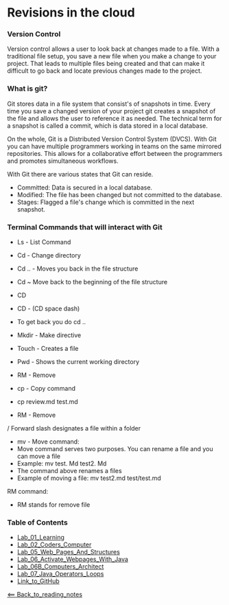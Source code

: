 # Revisions in the cloud

### Version Control
Version control allows a user to look back at changes made to a file. With a traditional file setup, you save a new file when you make a change to your project. That leads to multiple files being created and that can make it difficult to go back and locate previous changes made to the project.

### What is git?
Git stores data in a file system that consist's of snapshots in time. Every time you save a changed version of your project git creates a snapshot of the file and allows the user to reference it as needed. The technical term for a snapshot is called a commit, which is data stored in a local database.

On the whole, Git is a Distributed Version Control System (DVCS). With Git you can have multiple programmers working in teams on the same mirrored repositories. This allows for a collaborative effort between the programmers and promotes simultaneous workflows. 

With Git there are various states that Git can reside.
- Committed: Data is secured in a local database.
- Modified: The file has been changed but not committed to the database.
- Stages: Flagged a file's change which is committed in the next snapshot.

### Terminal Commands that will interact with Git
- Ls - List Command
- Cd - Change directory
 - Cd .. - Moves you back in the file structure
 - Cd ~ Move back to the beginning of the file structure 
 - CD 
 - CD - (CD space dash)
 - To get back you do cd .. 

- Mkdir - Make directive

- Touch - Creates a file

- Pwd - Shows the current working directory

- RM - Remove

- cp - Copy command
 - cp review.md test.md

- RM - Remove

/ Forward slash designates a file within a folder

- mv - Move command: 
- Move command serves two purposes. You can rename a file and you can move a file
- Example: mv test. Md test2. Md
- The command above renames a files
- Example of moving a file: mv test2.md test/test.md

RM command: 
- RM stands for remove file

### Table of Contents
- [Lab_01_Learning](Lab01Learning.md)
- [Lab_02_Coders_Computer](Lab02CodersComputer.md)
- [Lab_05_Web_Pages_And_Structures](Lab05WebPagesAndStructures.md)
- [Lab_06_Activate_Webpages_With_Java](Lab06ActivateWebPageWithJava.md)
- [Lab_06B_Computers_Architect](Lab06BComputersArchitect.md)
- [Lab_07_Java_Operators_Loops](Lab07JavaOperatorsLoops.md)
- [Link_to_GitHub](https://github.com/)

[<== Back_to_reading_notes](https://jtaisey389.github.io/reading-notes/)